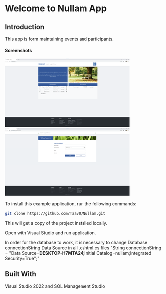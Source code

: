 # Welcome to Nullam App
 
## Introduction
 
This app is form maintaining events and participants.

#### Screenshots
 <p align="left">
      <img src="https://github.com/Taav0/Nullam/blob/master/readme/Avaleht.png" "Avaleht" width=400>
      <img src="https://github.com/Taav0/Nullam/blob/master/readme/addEvent.png" "Ürituse Lisamine" width=400>
 </p>
 
To install this example application, run the following commands:

```bash
git clone https://github.com/Taav0/Nullam.git
```
This will get a copy of the project installed locally.

Open with Visual Studio and run application.

In order for the database to work, it is necessary to change Database connectionString Data Source in all .cshtml.cs files
"String connectionString = "Data Source=**DESKTOP-H7MTA24**;Initial Catalog=nullam;Integrated Security=True";"

## Built With
Visual Studio 2022 and SQL Management Studio
